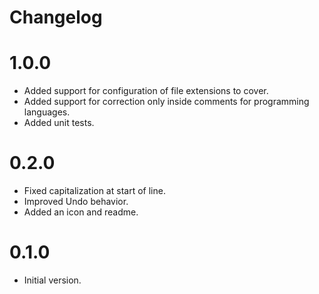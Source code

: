 # Changelog

# 1.0.0
- Added support for configuration of file extensions to cover.
- Added support for correction only inside comments for programming languages.
- Added unit tests.

# 0.2.0
- Fixed capitalization at start of line.
- Improved Undo behavior.
- Added an icon and readme.

# 0.1.0
- Initial version.

